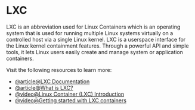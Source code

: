 # LXC

LXC is an abbreviation used for Linux Containers which is an operating system that is used for running multiple Linux systems virtually on a controlled host via a single Linux kernel. LXC is a userspace interface for the Linux kernel containment features. Through a powerful API and simple tools, it lets Linux users easily create and manage system or application containers.

Visit the following resources to learn more:

- [@article@LXC Documentation](https://linuxcontainers.org/lxc/documentation/)
- [@article@What is LXC?](https://linuxcontainers.org/lxc/introduction/)
- [@video@Linux Container (LXC) Introduction](https://youtu.be/_KnmRdK69qM)
- [@video@Getting started with LXC containers](https://youtu.be/CWmkSj_B-wo)
